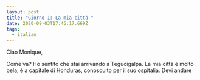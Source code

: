 ```yaml
---
layout: post
title: "Giorno 1: La mia città "
date: 2020-09-03T17:46:17.669Z
tags:
  - italian
---
```

Ciao Monique, 



Come va? Ho sentito che stai arrivando a Tegucigalpa. La mia città è molto bela, è a capitale di Honduras, conoscuito per il suo ospitalia. Devi andare